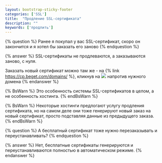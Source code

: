 ```yaml
---
layout: bootstrap-sticky-footer
categories: ['SSL']
title:  "Продление SSL-сертификата"
description: ""
keywords: ['продлить']
---
```


{% question %}
Ранее я покупал у вас SSL-сертификат, скоро он закончится и я хотел бы заказать его заново
{% endquestion %}

{% answer %}
SSL-сертификаты не продлеваются, а заказываются заново, с нуля. 

Заказать новый сертификат можно там же - на {% link https://cp.beget.com/domains/ %}, кликнув на ![](https://cp.beget.com/i/icons/small/ssl.png) напротив нужного домена
{% endanswer %}

{% BsWarn %}
Это особенность системы SSL-сертификатов в целом, а не особенность хостинга.
{% endBsWarn %}

{% BsWarn %}
Некоторые хостинги предлогают услугу продления сертификата, но на самом деле они тоже генерируют новый заказ на новый сертификат, просто подставляя данные из предыдущего заказа.
{% endBsWarn %}

{% question %}
А бесплатный сертификат тоже нужно перезаказывать и переустанавливать? 
{% endquestion %}

{% answer %}
Нет, бесплатные сертификаты генерируются и переустанавливаются полностью в автоматическом режиме.
{% endanswer %}